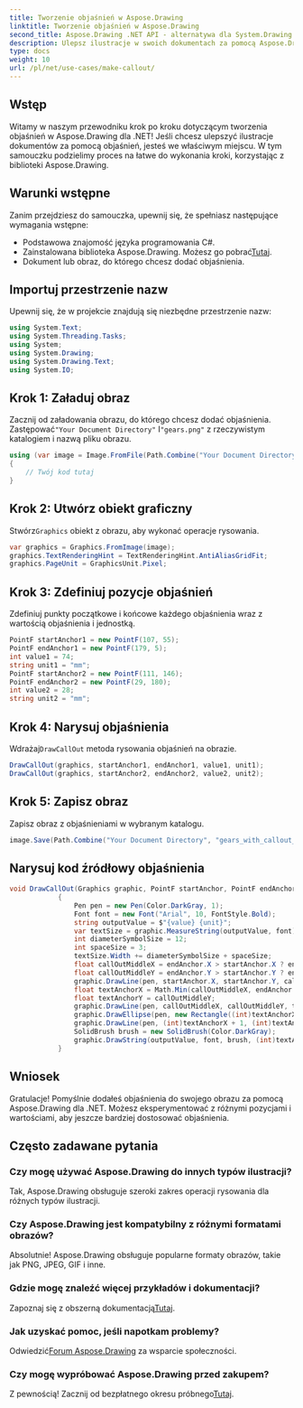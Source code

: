 ```yaml
---
title: Tworzenie objaśnień w Aspose.Drawing
linktitle: Tworzenie objaśnień w Aspose.Drawing
second_title: Aspose.Drawing .NET API - alternatywa dla System.Drawing.Common
description: Ulepsz ilustracje w swoich dokumentach za pomocą Aspose.Drawing dla .NET! Dowiedz się krok po kroku, jak dodawać objaśnienia, aby uzyskać wyraźniejsze i bardziej informacyjne obrazy.
type: docs
weight: 10
url: /pl/net/use-cases/make-callout/
---
```

## Wstęp
Witamy w naszym przewodniku krok po kroku dotyczącym tworzenia objaśnień w Aspose.Drawing dla .NET! Jeśli chcesz ulepszyć ilustracje dokumentów za pomocą objaśnień, jesteś we właściwym miejscu. W tym samouczku podzielimy proces na łatwe do wykonania kroki, korzystając z biblioteki Aspose.Drawing.
## Warunki wstępne
Zanim przejdziesz do samouczka, upewnij się, że spełniasz następujące wymagania wstępne:
- Podstawowa znajomość języka programowania C#.
-  Zainstalowana biblioteka Aspose.Drawing. Możesz go pobrać[Tutaj](https://releases.aspose.com/drawing/net/).
- Dokument lub obraz, do którego chcesz dodać objaśnienia.
## Importuj przestrzenie nazw
Upewnij się, że w projekcie znajdują się niezbędne przestrzenie nazw:
```csharp
using System.Text;
using System.Threading.Tasks;
using System;
using System.Drawing;
using System.Drawing.Text;
using System.IO;
```
## Krok 1: Załaduj obraz
 Zacznij od załadowania obrazu, do którego chcesz dodać objaśnienia. Zastępować`"Your Document Directory"` I`"gears.png"` z rzeczywistym katalogiem i nazwą pliku obrazu.
```csharp
using (var image = Image.FromFile(Path.Combine("Your Document Directory", "gears.png")))
{
    // Twój kod tutaj
}
```
## Krok 2: Utwórz obiekt graficzny
 Stwórz`Graphics` obiekt z obrazu, aby wykonać operacje rysowania.
```csharp
var graphics = Graphics.FromImage(image);
graphics.TextRenderingHint = TextRenderingHint.AntiAliasGridFit;
graphics.PageUnit = GraphicsUnit.Pixel;
```
## Krok 3: Zdefiniuj pozycje objaśnień
Zdefiniuj punkty początkowe i końcowe każdego objaśnienia wraz z wartością objaśnienia i jednostką.
```csharp
PointF startAnchor1 = new PointF(107, 55);
PointF endAnchor1 = new PointF(179, 5);
int value1 = 74;
string unit1 = "mm";
PointF startAnchor2 = new PointF(111, 146);
PointF endAnchor2 = new PointF(29, 180);
int value2 = 28;
string unit2 = "mm";
```
## Krok 4: Narysuj objaśnienia
 Wdrażaj`DrawCallOut` metoda rysowania objaśnień na obrazie.
```csharp
DrawCallOut(graphics, startAnchor1, endAnchor1, value1, unit1);
DrawCallOut(graphics, startAnchor2, endAnchor2, value2, unit2);
```
## Krok 5: Zapisz obraz
Zapisz obraz z objaśnieniami w wybranym katalogu.
```csharp
image.Save(Path.Combine("Your Document Directory", "gears_with_callout_out.png"));
```
## Narysuj kod źródłowy objaśnienia
```csharp
void DrawCallOut(Graphics graphic, PointF startAnchor, PointF endAnchor, int value, string unit)
            {
                Pen pen = new Pen(Color.DarkGray, 1);
                Font font = new Font("Arial", 10, FontStyle.Bold);
                string outputValue = $"{value} {unit}";
                var textSize = graphic.MeasureString(outputValue, font);
                int diameterSymbolSize = 12;
                int spaceSize = 3;
                textSize.Width += diameterSymbolSize + spaceSize;
                float callOutMiddleX = endAnchor.X > startAnchor.X ? endAnchor.X - textSize.Width : endAnchor.X + textSize.Width;
                float callOutMiddleY = endAnchor.Y > startAnchor.Y ? endAnchor.Y - textSize.Height : endAnchor.Y + textSize.Height;
                graphic.DrawLine(pen, startAnchor.X, startAnchor.Y, callOutMiddleX, callOutMiddleY);
                float textAnchorX = Math.Min(callOutMiddleX, endAnchor.X);
                float textAnchorY = callOutMiddleY;
                graphic.DrawLine(pen, callOutMiddleX, callOutMiddleY, textAnchorX == callOutMiddleX ? textAnchorX + textSize.Width : textAnchorX, callOutMiddleY);
                graphic.DrawEllipse(pen, new Rectangle((int)textAnchorX + spaceSize, (int)(textAnchorY - textSize.Height) + spaceSize, 10, 10));
                graphic.DrawLine(pen, (int)textAnchorX + 1, (int)textAnchorY - 1, (int)textAnchorX + diameterSymbolSize + 2, (int)textAnchorY - diameterSymbolSize - 2);
                SolidBrush brush = new SolidBrush(Color.DarkGray);
                graphic.DrawString(outputValue, font, brush, (int)textAnchorX + diameterSymbolSize + spaceSize, (int)(textAnchorY - textSize.Height));
            }
```
## Wniosek

Gratulacje! Pomyślnie dodałeś objaśnienia do swojego obrazu za pomocą Aspose.Drawing dla .NET. Możesz eksperymentować z różnymi pozycjami i wartościami, aby jeszcze bardziej dostosować objaśnienia.

## Często zadawane pytania

### Czy mogę używać Aspose.Drawing do innych typów ilustracji?

Tak, Aspose.Drawing obsługuje szeroki zakres operacji rysowania dla różnych typów ilustracji.

### Czy Aspose.Drawing jest kompatybilny z różnymi formatami obrazów?

Absolutnie! Aspose.Drawing obsługuje popularne formaty obrazów, takie jak PNG, JPEG, GIF i inne.

### Gdzie mogę znaleźć więcej przykładów i dokumentacji?

 Zapoznaj się z obszerną dokumentacją[Tutaj](https://reference.aspose.com/drawing/net/).

### Jak uzyskać pomoc, jeśli napotkam problemy?

 Odwiedzić[Forum Aspose.Drawing](https://forum.aspose.com/c/diagram/17) za wsparcie społeczności.

### Czy mogę wypróbować Aspose.Drawing przed zakupem?

 Z pewnością! Zacznij od bezpłatnego okresu próbnego[Tutaj](https://releases.aspose.com/).